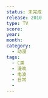 ```yaml
---
status: 未完成
release: 2010
type: TV
score:
year:
month:
category:
  - 动漫
tags:
  - C类
  - 漫改
  - 电波
  - 日常
  - 
---
```

